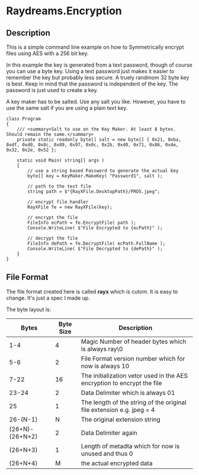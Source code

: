 # Raydreams.Encryption

## Description

This is a simple command line example on how to Symmetrically encrypt files using AES with a 256 bit key.

In this example the key is generated from a text password, though of course you can use a byte key. Using a text password just makes it easier to remember the key but probably less secure. A truely randmom 32 byte key is best. Keep in mind that the password is independent of the key. The password is just used to create a key.

A key maker has to be salted. Use any salt you like. However, you have to use the same salt if you are using a plain text key.


```
class Program
{
    /// <summary>Salt to use on the Key Maker. At least 8 bytes. Should remain the same.</summary>
    private static readonly byte[] salt = new byte[] { 0x21, 0xba, 0xdf, 0xd0, 0x8c, 0x89, 0x97, 0x0c, 0x2b, 0xd0, 0x71, 0x86, 0x4e, 0x32, 0x2e, 0x52 };

    static void Main( string[] args )
    {
        // use a string based Password to generate the actual key
        byte[] key = KeyMaker.MakeKey( "Password1", salt );

        // path to the test file
        string path = $"{RayXFile.DesktopPath}/PROS.jpeg";

        // encrypt file handler
        RayXFile fe = new RayXFile(key);

        // encrypt the file
        FileInfo ecPath = fe.EncryptFile( path );
        Console.WriteLine( $"File Encrypted to {ecPath}" );

        // decrypt the file
        FileInfo dePath = fe.DecryptFile( ecPath.FullName );
        Console.WriteLine( $"File Decrypted to {dePath}" );
    }
}

```

## File Format

The file format created here is called **rayx** which is cutom. It is easy to change. It's just a spec I made up.

The byte layout is:

| Bytes | Byte Size | Description |
|-------|-----------|-------------|
| 1-4 | 4 | Magic Number of header bytes which is always ray\0 |
| 5-6 | 2 | File Format version number which for now is always 10 |
| 7-22 | 16 | The initialization vetor used in the AES encryption to encrypt the file |
| 23-24 | 2 | Data Delimiter which is always 01 |
| 25 | 1 | The length of the string of the original file extension e.g. jpeg = 4 |
| 26-(N-1) | N |The original extension string
| (26+N)-(26+N+2) | 2 | Data Delimiter again |
| (26+N+3) | 1 | Length of metadta which for now is unused and thus 0
| (26+N+4) | M | the actual encrypted data |

